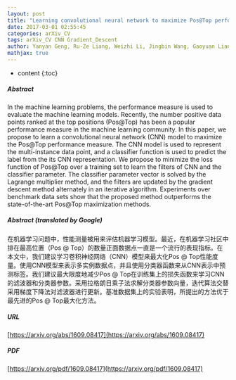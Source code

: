 ```yaml
---
layout: post
title: "Learning convolutional neural network to maximize Pos@Top performance measure"
date: 2017-03-01 02:55:45
categories: arXiv_CV
tags: arXiv_CV CNN Gradient_Descent
author: Yanyan Geng, Ru-Ze Liang, Weizhi Li, Jingbin Wang, Gaoyuan Liang, Chenhao Xu, Jing-Yan Wang
mathjax: true
---
```


* content
{:toc}

##### Abstract
In the machine learning problems, the performance measure is used to evaluate the machine learning models. Recently, the number positive data points ranked at the top positions (Pos@Top) has been a popular performance measure in the machine learning community. In this paper, we propose to learn a convolutional neural network (CNN) model to maximize the Pos@Top performance measure. The CNN model is used to represent the multi-instance data point, and a classifier function is used to predict the label from the its CNN representation. We propose to minimize the loss function of Pos@Top over a training set to learn the filters of CNN and the classifier parameter. The classifier parameter vector is solved by the Lagrange multiplier method, and the filters are updated by the gradient descent method alternately in an iterative algorithm. Experiments over benchmark data sets show that the proposed method outperforms the state-of-the-art Pos@Top maximization methods.

##### Abstract (translated by Google)
在机器学习问题中，性能测量被用来评估机器学习模型。最近，在机器学习社区中排在最高位置（Pos @ Top）的数量正面数据点一直是一个流行的表现指标。在本文中，我们建议学习卷积神经网络（CNN）模型来最大化Pos @ Top性能度量。使用CNN模型来表示多实例数据点，并且使用分类器函数来从CNN表示中预测标签。我们建议最大限度地减少Pos @ Top在训练集上的损失函数来学习CNN的滤波器和分类器参数。采用拉格朗日乘子法求解分类器参数向量，迭代算法交替采用梯度下降法对滤波器进行更新。基准数据集上的实验表明，所提出的方法优于最先进的Pos @ Top最大化方法。

##### URL
[https://arxiv.org/abs/1609.08417](https://arxiv.org/abs/1609.08417)

##### PDF
[https://arxiv.org/pdf/1609.08417](https://arxiv.org/pdf/1609.08417)

